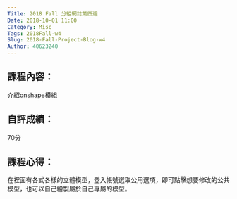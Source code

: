 ```yaml
---
Title: 2018 Fall 分組網誌第四週
Date: 2018-10-01 11:00
Category: Misc
Tags: 2018Fall-w4
Slug: 2018-Fall-Project-Blog-w4
Author: 40623240
---
```




<!-- PELICAN_END_SUMMARY -->

課程內容：
----
介紹onshape模組

自評成績：
----
70分

課程心得：
----
在裡面有各式各樣的立體模型，登入帳號選取公用選項，即可點擊想要修改的公共模型，也可以自己繪製屬於自己專屬的模型。

